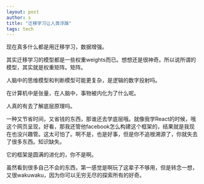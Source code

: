 ```yaml
---
layout: post
author: s
title: "迁移学习让人类浮躁"
tags: tech
---
```


现在真多什么都是用迁移学习，数据增强。

其实迁移学习的模型都是一些权重weights而已。想想还是很神奇。所以说所谓的模型，其实就是权重矩阵。矩阵。

人脑中的思维模型和判断模型可能更复杂，是逻辑的数字投射吗。

在计算机中是张量，在人脑中，事物被内化为了什么呢。


人真的有去了解底层原理吗。

一种又节省时间，又省钱的东西，那谁还去学底层哦。就像我学React的时候，哦这个网页呈现，好看，那我还管他facebook怎么构建这个框架的，结果就是我现在也没兴趣管。这太可怕了。啊不是，也是好事，但是你不追根溯源了，你就失去了很多东西。知识缺失。

它的框架是圆满的进化的，你不是啊。

虽然看到很多自己不会的东西，第一感觉是啊玩了这辈子不够用，但是转念一想，又很wakuwaku，因为你可以无穷无尽的探索所有的好奇。
